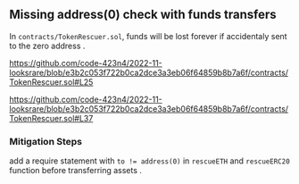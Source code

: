 ## Missing address(0) check with funds transfers

In `contracts/TokenRescuer.sol`, funds will be lost forever if accidentaly sent to the zero address . 

https://github.com/code-423n4/2022-11-looksrare/blob/e3b2c053f722b0ca2dce3a3eb06f64859b8b7a6f/contracts/TokenRescuer.sol#L25

https://github.com/code-423n4/2022-11-looksrare/blob/e3b2c053f722b0ca2dce3a3eb06f64859b8b7a6f/contracts/TokenRescuer.sol#L37

### Mitigation Steps
add a require statement with `to != address(0)` in `rescueETH` and `rescueERC20` function before transferring assets .
